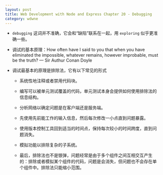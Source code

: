 ```yaml
---
layout: post
title: Web Development with Node and Express Chapter 20 - Debugging
category: wdwne
---
```


* `debugging` 这词并不准确，它会和“缺陷”联系在一起，用 `exploring` 似乎更准确一些。

* 调试的基本原理：How often have I said to you that when you have eliminated the impossible, whatever remains, however improbable, must be the truth? — Sir Authur Conan Doyle

* 调试最基本的原理是排除法，它有以下常见的形式

  * 系统性地注释或者禁用代码块。

  * 编写可以被单元测试覆盖的代码，单元测试本身会提供如何使用排除法的信息结构。

  * 分析网络以确定问题是在客户端还是服务端。

  * 先使用先前能工作的输入信息，然后每次修改一小点直到问题暴露。

  * 使用版本控制工具回到适当的时间点，保持每次较小的时间跨度，直到问题消失。

  * 模拟功能以排除复杂的子系统。

  * 最后，排除法也不是银弹，问题经常是由于多个组件之间互相交互产生的：排除或者模拟某个组件的代码，问题是会消失，但问题也不会存在单个组件中。排除法只能缩小范围。
